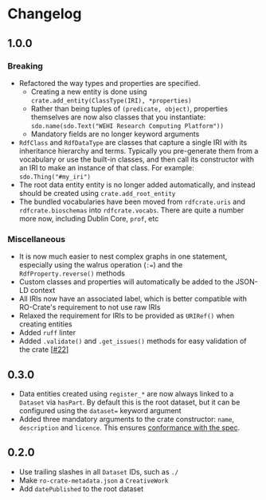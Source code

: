 # Changelog

## 1.0.0

### Breaking

- Refactored the way types and properties are specified.
    - Creating a new entity is done using `crate.add_entity(ClassType(IRI), *properties)`
    - Rather than being tuples of `(predicate, object)`, properties themselves are now also classes that you instantiate: `sdo.name(sdo.Text("WEHI Research Computing Platform"))`
    - Mandatory fields are no longer keyword arguments
- `RdfClass` and `RdfDataType` are classes that capture a single IRI with its inheritance hierarchy and terms. Typically you pre-generate them from a vocabulary or use the built-in classes, and then call its constructor with an IRI to make an instance of that class. For example: `sdo.Thing("#my_iri")`
- The root data entity entity is no longer added automatically, and instead should be created using `crate.add_root_entity`
- The bundled vocabularies have been moved from `rdfcrate.uris` and `rdfcrate.bioschemas` into `rdfcrate.vocabs`. There are quite a number more now, including Dublin Core, `prof`, etc

### Miscellaneous

- It is now much easier to nest complex graphs in one statement, especially using the walrus operation (`:=`) and the `RdfProperty.reverse()` methods
- Custom classes and properties will automatically be added to the JSON-LD context
- All IRIs now have an associated label, which is better compatible with RO-Crate's requirement to not use raw IRIs
- Relaxed the requirement for IRIs to be provided as `URIRef()` when creating entities
- Added `ruff` linter
- Added `.validate()` and `.get_issues()` methods for easy validation of the crate [[#22](https://github.com/WEHI-SODA-Hub/RdfCrate/pull/22)]

## 0.3.0

- Data entities created using `register_*` are now always linked to a `Dataset` via `hasPart`. By default this is the root dataset, but it can be configured using the `dataset=` keyword argument
- Added three mandatory arguments to the crate constructor: `name`, `description` and `licence`. This ensures [conformance with the spec](https://www.researchobject.org/ro-crate/specification/1.1/root-data-entity.html#direct-properties-of-the-root-data-entity).

## 0.2.0

- Use trailing slashes in all `Dataset` IDs, such as `./`
- Make `ro-crate-metadata.json` a `CreativeWork`
- Add `datePublished` to the root dataset
